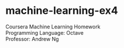 # machine-learning-ex4
Coursera Machine Learning Homework <br />
Programming Language: Octave <br />
Professor: Andrew Ng <br />
